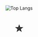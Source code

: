 ### 
<div align=center>
 
<!-- <img src="https://img.shields.io/badge/React-61DAFB?style=for-the-badge&logo=React&logoColor=white"> -->

![Top Langs](https://github-readme-stats.vercel.app/api/top-langs/?username=wkdtjdud&layout=Demo&theme=cobalt)
<!-- ![mazandi profile](http://mazandi.herokuapp.com/api?handle={handle}&theme=dark) -->
<!-- ![Anurag's GitHub stats](https://github-readme-stats.vercel.app/api?username=wkdtjdud&show_icons=true&theme=cobalt) -->
 
 

 <h1>✮</h1>
